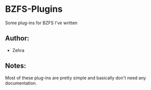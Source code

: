 # BZFS-Plugins
Some plug-ins for BZFS I've written

## Author:
* Zehra

## Notes:
Most of these plug-ins are pretty simple and basically don't need any documentation.
